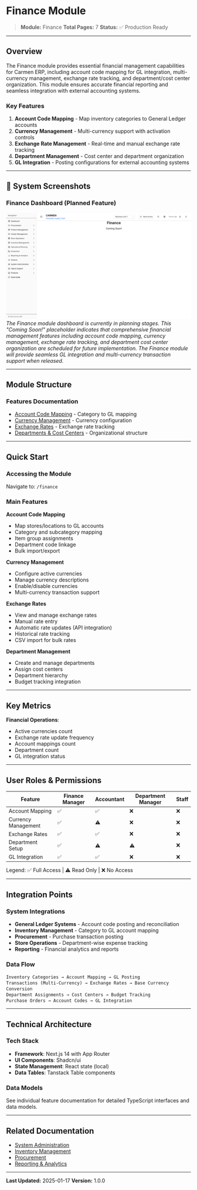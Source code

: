 # Finance Module

> **Module:** Finance
> **Total Pages:** 7
> **Status:** ✅ Production Ready

---

## Overview

The Finance module provides essential financial management capabilities for Carmen ERP, including account code mapping for GL integration, multi-currency management, exchange rate tracking, and department/cost center organization. This module ensures accurate financial reporting and seamless integration with external accounting systems.

### Key Features

1. **Account Code Mapping** - Map inventory categories to General Ledger accounts
2. **Currency Management** - Multi-currency support with activation controls
3. **Exchange Rate Management** - Real-time and manual exchange rate tracking
4. **Department Management** - Cost center and department organization
5. **GL Integration** - Posting configurations for external accounting systems

---

## 📸 System Screenshots

### Finance Dashboard (Planned Feature)
![Finance Dashboard](./screenshots/finance-dashboard.png)
*The Finance module dashboard is currently in planning stages. This "Coming Soon!" placeholder indicates that comprehensive financial management features including account code mapping, currency management, exchange rate tracking, and department cost center organization are scheduled for future implementation. The Finance module will provide seamless GL integration and multi-currency transaction support when released.*

---

## Module Structure

### Features Documentation

- [Account Code Mapping](./features/account-code-mapping/README.md) - Category to GL mapping
- [Currency Management](./features/currency-management/README.md) - Currency configuration
- [Exchange Rates](./features/exchange-rates/README.md) - Exchange rate tracking
- [Departments & Cost Centers](./features/departments/README.md) - Organizational structure

---

## Quick Start

### Accessing the Module

Navigate to: `/finance`

### Main Features

**Account Code Mapping**
- Map stores/locations to GL accounts
- Category and subcategory mapping
- Item group assignments
- Department code linkage
- Bulk import/export

**Currency Management**
- Configure active currencies
- Manage currency descriptions
- Enable/disable currencies
- Multi-currency transaction support

**Exchange Rates**
- View and manage exchange rates
- Manual rate entry
- Automatic rate updates (API integration)
- Historical rate tracking
- CSV import for bulk rates

**Department Management**
- Create and manage departments
- Assign cost centers
- Department hierarchy
- Budget tracking integration

---

## Key Metrics

**Financial Operations**:
- Active currencies count
- Exchange rate update frequency
- Account mappings count
- Department count
- GL integration status

---

## User Roles & Permissions

| Feature | Finance Manager | Accountant | Department Manager | Staff |
|---------|----------------|------------|-------------------|-------|
| Account Mapping | ✅ | ✅ | ❌ | ❌ |
| Currency Management | ✅ | ⚠️ | ❌ | ❌ |
| Exchange Rates | ✅ | ✅ | ❌ | ❌ |
| Department Setup | ✅ | ⚠️ | ⚠️ | ❌ |
| GL Integration | ✅ | ✅ | ❌ | ❌ |

Legend: ✅ Full Access | ⚠️ Read Only | ❌ No Access

---

## Integration Points

### System Integrations
- **General Ledger Systems** - Account code posting and reconciliation
- **Inventory Management** - Category to GL account mapping
- **Procurement** - Purchase transaction posting
- **Store Operations** - Department-wise expense tracking
- **Reporting** - Financial analytics and reports

### Data Flow
```
Inventory Categories → Account Mapping → GL Posting
Transactions (Multi-Currency) → Exchange Rates → Base Currency Conversion
Department Assignments → Cost Centers → Budget Tracking
Purchase Orders → Account Codes → GL Integration
```

---

## Technical Architecture

### Tech Stack
- **Framework**: Next.js 14 with App Router
- **UI Components**: Shadcn/ui
- **State Management**: React state (local)
- **Data Tables**: Tanstack Table components

### Data Models
See individual feature documentation for detailed TypeScript interfaces and data models.

---

## Related Documentation

- [System Administration](../sa/README.md)
- [Inventory Management](../inventory/README.md)
- [Procurement](../procurement/README.md)
- [Reporting & Analytics](../reporting/README.md)

---

**Last Updated:** 2025-01-17
**Version:** 1.0.0
